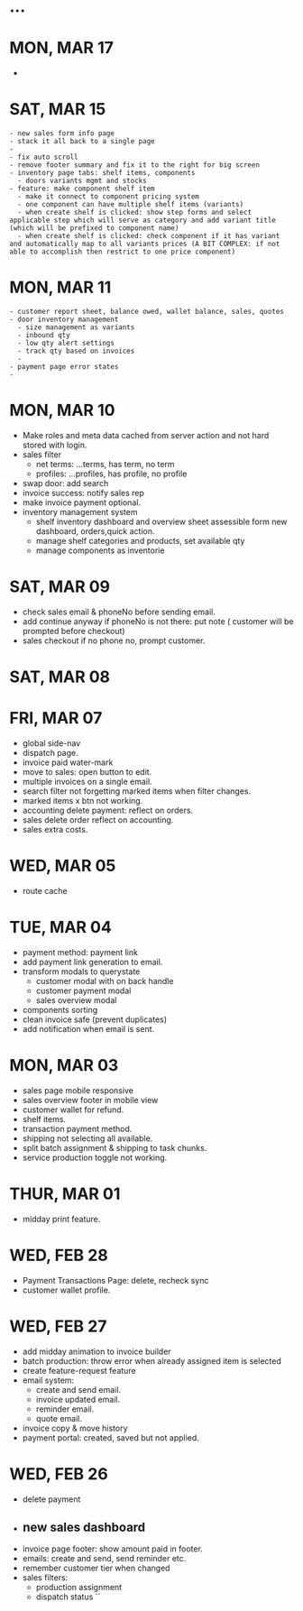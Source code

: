 # ...
# MON, MAR 17
- 
# SAT, MAR 15
    - new sales form info page
    - stack it all back to a single page
    - 
    - fix auto scroll
    - remove footer summary and fix it to the right for big screen
    - inventory page tabs: shelf items, components
      - doors variants mgmt and stocks
    - feature: make component shelf item
      - make it connect to component pricing system
      - one component can have multiple shelf items (variants)
      - when create shelf is clicked: show step forms and select applicable step which will serve as category and add variant title (which will be prefixed to component name)
      - when create shelf is clicked: check component if it has variant and automatically map to all variants prices (A BIT COMPLEX: if not able to accomplish then restrict to one price component)
# MON, MAR 11
    - customer report sheet, balance owed, wallet balance, sales, quotes
    - door inventory management
      - size management as variants
      - inbound qty
      - low qty alert settings
      - track qty based on invoices
      - 
    - payment page error states
    - 
<!-- - customer profile changing not working. -->
<!-- - exterior doors selection -->
# MON, MAR 10
  - Make roles and meta data cached from server action and not hard stored with login.
  - sales filter
    - net terms: ...terms, has term, no term
    - profiles: ...profiles, has profile, no profile
  - swap door: add search
  - invoice success: notify sales rep
  - make invoice payment optional.
  - inventory management system
    - shelf inventory dashboard and overview sheet assessible form new dashboard, orders,quick action.
    - manage shelf categories and products, set available qty
    - manage components as inventorie
# SAT, MAR 09
- check sales email & phoneNo before sending email.
- add continue anyway if phoneNo is not there: put note ( customer will be prompted before checkout)
- sales checkout if no phone no, prompt customer.
# SAT, MAR 08
# FRI, MAR 07
- global side-nav
- dispatch page.
- invoice paid water-mark
- move to sales: open button to edit.
- multiple invoices on a single email.
- search filter not forgetting marked items when filter changes.
- marked items x btn not working.
- accounting delete payment: reflect on orders.
- sales delete order reflect on accounting.
- sales extra costs.
# WED, MAR 05
- route cache
# TUE, MAR 04
- payment method: payment link
- add payment link generation to email.
- transform modals to querystate
  - customer modal with on back handle
  - customer payment modal
  - sales overview modal
- components sorting
- clean invoice safe (prevent duplicates)
- add notification when email is sent.
# MON, MAR 03
  - sales page mobile responsive  
  - sales overview footer in mobile view
  - customer wallet for refund. 
  - shelf items.
  - transaction payment method.
  - shipping not selecting all available.
  - split batch assignment & shipping to task chunks.
  - service production toggle not working.
# THUR, MAR 01
- midday print feature.
# WED, FEB 28
- Payment Transactions Page: delete, recheck sync
- customer wallet profile.
# WED, FEB 27
- add midday animation to invoice builder
- batch production: throw error when already assigned item is selected
- create feature-request feature
- email system:
    - create and send email.
    - invoice updated email.
    - reminder email.
    - quote email.
- invoice copy & move history
- payment portal: created, saved but not applied.
<!-- - change door size in print to inch. -->
<!-- - add delivery charge to invoice. -->
<!-- - zero custom price -->
# WED, FEB 26 
- delete payment
- new sales dashboard
  - 
- invoice page footer: show amount paid in footer.
- emails: create and send, send reminder etc.
- remember customer tier when changed
- sales filters:
  - production assignment
  - dispatch status ``
<!-- - change alert position -->
<!-- - sales print: remove footer on every page -->
  <!-- - invoice filter -->